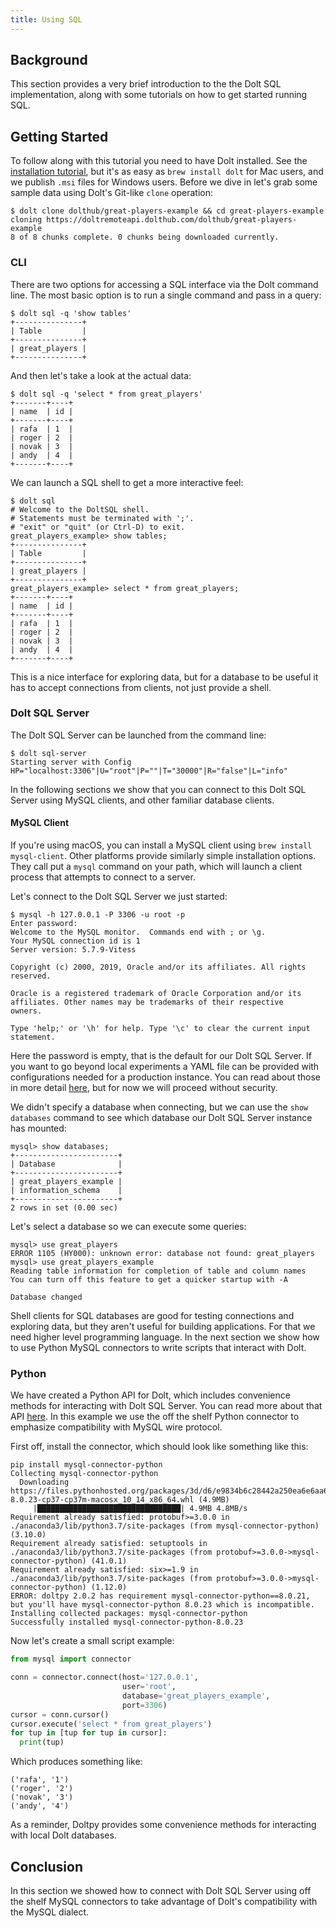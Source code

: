 ```yaml
---
title: Using SQL
---
```


## Background

This section provides a very brief introduction to the the Dolt SQL implementation, along with some tutorials on how to get started running SQL.

## Getting Started

To follow along with this tutorial you need to have Dolt installed. See the [installation tutorial](installation.md), but it's as easy as `brew install dolt` for Mac users, and we publish `.msi` files for Windows users. Before we dive in let's grab some sample data using Dolt's Git-like `clone` operation:

```text
$ dolt clone dolthub/great-players-example && cd great-players-example
cloning https://doltremoteapi.dolthub.com/dolthub/great-players-example
8 of 8 chunks complete. 0 chunks being downloaded currently.
```

### CLI

There are two options for accessing a SQL interface via the Dolt command line. The most basic option is to run a single command and pass in a query:

```text
$ dolt sql -q 'show tables'
+---------------+
| Table         |
+---------------+
| great_players |
+---------------+
```

And then let's take a look at the actual data:

```text
$ dolt sql -q 'select * from great_players'
+-------+----+
| name  | id |
+-------+----+
| rafa  | 1  |
| roger | 2  |
| novak | 3  |
| andy  | 4  |
+-------+----+
```

We can launch a SQL shell to get a more interactive feel:

```text
$ dolt sql
# Welcome to the DoltSQL shell.
# Statements must be terminated with ';'.
# "exit" or "quit" (or Ctrl-D) to exit.
great_players_example> show tables;
+---------------+
| Table         |
+---------------+
| great_players |
+---------------+
great_players_example> select * from great_players;
+-------+----+
| name  | id |
+-------+----+
| rafa  | 1  |
| roger | 2  |
| novak | 3  |
| andy  | 4  |
+-------+----+
```

This is a nice interface for exploring data, but for a database to be useful it has to accept connections from clients, not just provide a shell.

### Dolt SQL Server

The Dolt SQL Server can be launched from the command line:

```text
$ dolt sql-server
Starting server with Config HP="localhost:3306"|U="root"|P=""|T="30000"|R="false"|L="info"
```

In the following sections we show that you can connect to this Dolt SQL Server using MySQL clients, and other familiar database clients.

#### MySQL Client

If you're using macOS, you can install a MySQL client using `brew install mysql-client`. Other platforms provide similarly simple installation options. They call put a `mysql` command on your path, which will launch a client process that attempts to connect to a server.

Let's connect to the Dolt SQL Server we just started:

```text
$ mysql -h 127.0.0.1 -P 3306 -u root -p
Enter password:
Welcome to the MySQL monitor.  Commands end with ; or \g.
Your MySQL connection id is 1
Server version: 5.7.9-Vitess

Copyright (c) 2000, 2019, Oracle and/or its affiliates. All rights reserved.

Oracle is a registered trademark of Oracle Corporation and/or its
affiliates. Other names may be trademarks of their respective
owners.

Type 'help;' or '\h' for help. Type '\c' to clear the current input statement.
```

Here the password is empty, that is the default for our Dolt SQL Server. If you want to go beyond local experiments a YAML file can be provided with configurations needed for a production instance. You can read about those in more detail [here](../interfaces/sql), but for now we will proceed without security.

We didn't specify a database when connecting, but we can use the `show databases` command to see which database our Dolt SQL Server instance has mounted:

```text
mysql> show databases;
+-----------------------+
| Database              |
+-----------------------+
| great_players_example |
| information_schema    |
+-----------------------+
2 rows in set (0.00 sec)
```


Let's select a database so we can execute some queries:

```text
mysql> use great_players
ERROR 1105 (HY000): unknown error: database not found: great_players
mysql> use great_players_example
Reading table information for completion of table and column names
You can turn off this feature to get a quicker startup with -A

Database changed
```

Shell clients for SQL databases are good for testing connections and exploring data, but they aren't useful for building applications. For that we need higher level programming language. In the next section we show how to use Python MySQL connectors to write scripts that interact with Dolt.

### Python
We have created a Python API for Dolt, which includes convenience methods for interacting with Dolt SQL Server. You can read more about that API [here](../interfaces/python). In this example we use the off the shelf Python connector to emphasize compatibility with MySQL wire protocol.

First off, install the connector, which should look like something like this:
```text
pip install mysql-connector-python
Collecting mysql-connector-python
  Downloading https://files.pythonhosted.org/packages/3d/d6/e9834b6c28442a250ea6e6aa67de3878ed81ccd3c205fbe18eb0e635f212/mysql_connector_python-8.0.23-cp37-cp37m-macosx_10_14_x86_64.whl (4.9MB)
     |████████████████████████████████| 4.9MB 4.8MB/s
Requirement already satisfied: protobuf>=3.0.0 in ./anaconda3/lib/python3.7/site-packages (from mysql-connector-python) (3.10.0)
Requirement already satisfied: setuptools in ./anaconda3/lib/python3.7/site-packages (from protobuf>=3.0.0->mysql-connector-python) (41.0.1)
Requirement already satisfied: six>=1.9 in ./anaconda3/lib/python3.7/site-packages (from protobuf>=3.0.0->mysql-connector-python) (1.12.0)
ERROR: doltpy 2.0.2 has requirement mysql-connector-python==8.0.21, but you'll have mysql-connector-python 8.0.23 which is incompatible.
Installing collected packages: mysql-connector-python
Successfully installed mysql-connector-python-8.0.23
```

Now let's create a small script example:
```python
from mysql import connector

conn = connector.connect(host='127.0.0.1',
                         user='root',
                         database='great_players_example',
                         port=3306)
cursor = conn.cursor()
cursor.execute('select * from great_players')
for tup in [tup for tup in cursor]:
  print(tup)
```

Which produces something like:

```text
('rafa', '1')
('roger', '2')
('novak', '3')
('andy', '4')
```

As a reminder, Doltpy provides some convenience methods for interacting with local Dolt databases.

## Conclusion

In this section we showed how to connect with Dolt SQL Server using off the shelf MySQL connectors to take advantage of Dolt's compatibility with the MySQL dialect.

